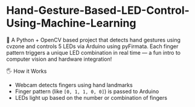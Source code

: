 # Hand-Gesture-Based-LED-Control-Using-Machine-Learning
🎯 A Python + OpenCV based project that detects hand gestures using cvzone and controls 5 LEDs via Arduino using pyFirmata. Each finger pattern triggers a unique LED combination in real time — a fun intro to computer vision and hardware integration!

 🖐 How it Works
- Webcam detects fingers using hand landmarks
- Finger pattern (like `[0, 1, 1, 0, 0]`) is passed to Arduino
- LEDs light up based on the number or combination of fingers

